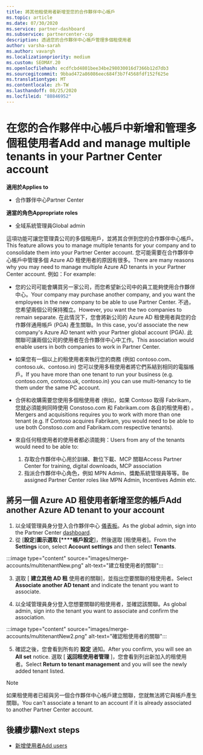 ```yaml
---
title: 將其他租使用者新增至您的合作夥伴中心帳戶
ms.topic: article
ms.date: 07/30/2020
ms.service: partner-dashboard
ms.subservice: partnercenter-csp
description: 透過您的合作夥伴中心帳戶管理多個租使用者
author: varsha-sarah
ms.author: vavargh
ms.localizationpriority: medium
ms.custom: SEOMAY.20
ms.openlocfilehash: ecdfcbd4801bee34be298030016d7366b12d7db3
ms.sourcegitcommit: 9bbad472a86086eec684f3b7f4568fdf152f625e
ms.translationtype: MT
ms.contentlocale: zh-TW
ms.lasthandoff: 08/25/2020
ms.locfileid: "88846952"
---
```

# <a name="add-and-manage-multiple-tenants-in-your-partner-center-account"></a><span data-ttu-id="6c663-103">在您的合作夥伴中心帳戶中新增和管理多個租使用者</span><span class="sxs-lookup"><span data-stu-id="6c663-103">Add and manage multiple tenants in your Partner Center account</span></span>

<span data-ttu-id="6c663-104">**適用於**</span><span class="sxs-lookup"><span data-stu-id="6c663-104">**Applies to**</span></span>

- <span data-ttu-id="6c663-105">合作夥伴中心</span><span class="sxs-lookup"><span data-stu-id="6c663-105">Partner Center</span></span>

<span data-ttu-id="6c663-106">**適當的角色**</span><span class="sxs-lookup"><span data-stu-id="6c663-106">**Appropriate roles**</span></span>

- <span data-ttu-id="6c663-107">全域系統管理員</span><span class="sxs-lookup"><span data-stu-id="6c663-107">Global admin</span></span>

<span data-ttu-id="6c663-108">這項功能可讓您管理貴公司的多個租用戶，並將其合併到您的合作夥伴中心帳戶。</span><span class="sxs-lookup"><span data-stu-id="6c663-108">This feature allows you to manage multiple tenants for your company and to consolidate them into your Partner Center account.</span></span> <span data-ttu-id="6c663-109">您可能需要在合作夥伴中心帳戶中管理多個 Azure AD 租使用者的原因有很多。</span><span class="sxs-lookup"><span data-stu-id="6c663-109">There are many reasons why you may need to manage multiple Azure AD tenants in your Partner Center account.</span></span> <span data-ttu-id="6c663-110">例如：</span><span class="sxs-lookup"><span data-stu-id="6c663-110">For example:</span></span>

- <span data-ttu-id="6c663-111">您的公司可能會購買另一家公司，而您希望新公司中的員工能夠使用合作夥伴中心。</span><span class="sxs-lookup"><span data-stu-id="6c663-111">Your company may purchase another company, and you want the employees in the new company to be able to use Partner Center.</span></span> <span data-ttu-id="6c663-112">不過，您希望兩個公司保持獨立。</span><span class="sxs-lookup"><span data-stu-id="6c663-112">However, you want the two companies to remain separate.</span></span> <span data-ttu-id="6c663-113">在此情況下，您會將新公司的 Azure AD 租使用者與您的合作夥伴通用帳戶 (PGA) 產生關聯。</span><span class="sxs-lookup"><span data-stu-id="6c663-113">In this case, you'd associate the new company's Azure AD tenant with your Partner global account (PGA).</span></span> <span data-ttu-id="6c663-114">此關聯可讓兩個公司的使用者在合作夥伴中心中工作。</span><span class="sxs-lookup"><span data-stu-id="6c663-114">This association would enable users in both companies to work in Partner Center.</span></span>

- <span data-ttu-id="6c663-115">如果您有一個以上的租使用者來執行您的商務 (例如 contoso.com、contoso.uk、contoso.in) 您可以使用多租使用者將它們系結到相同的電腦帳戶。</span><span class="sxs-lookup"><span data-stu-id="6c663-115">If you have more than one tenant to run your business (e.g. contoso.com, contoso.uk, contoso.in) you can use multi-tenancy to tie them under the same PC account.</span></span>

- <span data-ttu-id="6c663-116">合併和收購需要您使用多個租使用者 (例如，如果 Contoso 取得 Fabrikam，您就必須能夠同時使用 Constoso.com 和 Fabrikam.com 各自的租使用者) 。</span><span class="sxs-lookup"><span data-stu-id="6c663-116">Mergers and acquisitions requires you to work with more than one tenant (e.g. If Contoso acquires Fabrikam, you would need to be able to use both Constoso.com and Fabrikam.com respective tenants).</span></span>

- <span data-ttu-id="6c663-117">來自任何租使用者的使用者都必須能夠：</span><span class="sxs-lookup"><span data-stu-id="6c663-117">Users from any of the tenants would need to be able to:</span></span>
    1.  <span data-ttu-id="6c663-118">存取合作夥伴中心用於訓練、數位下載、MCP 關聯</span><span class="sxs-lookup"><span data-stu-id="6c663-118">Access Partner Center for training, digital downloads, MCP association</span></span>
    2.  <span data-ttu-id="6c663-119">指派合作夥伴中心角色，例如 MPN Admin、獎勵系統管理員等等。</span><span class="sxs-lookup"><span data-stu-id="6c663-119">Be assigned Partner Center roles like MPN Admin, Incentives Admin etc.</span></span>


## <a name="add-another-azure-ad-tenant-to-your-account"></a><span data-ttu-id="6c663-120">將另一個 Azure AD 租使用者新增至您的帳戶</span><span class="sxs-lookup"><span data-stu-id="6c663-120">Add another Azure AD tenant to your account</span></span>

1. <span data-ttu-id="6c663-121">以全域管理員身分登入合作夥伴中心 [儀表板](https://partner.microsoft.com/dashboard)。</span><span class="sxs-lookup"><span data-stu-id="6c663-121">As the global admin, sign into the Partner Center [dashboard](https://partner.microsoft.com/dashboard).</span></span>
1. <span data-ttu-id="6c663-122">從 [**設定**]**圖示選取 [\*\*\*\*帳戶設定**]，然後選取 [租使用者]。</span><span class="sxs-lookup"><span data-stu-id="6c663-122">From the **Settings** icon, select **Account settings** and then select **Tenants**.</span></span>
 
:::image type="content" source="images/merge-accounts/multitenantNew.png" alt-text="建立租使用者的關聯"::: 

3. <span data-ttu-id="6c663-124">選取 [ **建立其他 AD 租** 使用者的關聯]，並指出您要關聯的租使用者。</span><span class="sxs-lookup"><span data-stu-id="6c663-124">Select **Associate another AD tenant** and indicate the tenant you want to associate.</span></span>

1. <span data-ttu-id="6c663-125">以全域管理員身分登入您想要關聯的租使用者，並確認該關聯。</span><span class="sxs-lookup"><span data-stu-id="6c663-125">As global admin, sign into the tenant you want to associate and confirm the association.</span></span> 

:::image type="content" source="images/merge-accounts/multitenantNew2.png" alt-text="確認租使用者的關聯"::: 

5. <span data-ttu-id="6c663-127">確認之後，您會看到所有的 **設定** 通知。</span><span class="sxs-lookup"><span data-stu-id="6c663-127">After you confirm, you will see an **All set** notice.</span></span>  <span data-ttu-id="6c663-128">選取 [ **返回租使用者管理** ]，您會看到列出新加入的租使用者。</span><span class="sxs-lookup"><span data-stu-id="6c663-128">Select **Return to tenant management** and you will see the newly added tenant listed.</span></span> 
 

>[!NOTE]
><span data-ttu-id="6c663-129">如果租使用者已經與另一個合作夥伴中心帳戶建立關聯，您就無法將它與帳戶產生關聯。</span><span class="sxs-lookup"><span data-stu-id="6c663-129">You can't associate a tenant to an account if it is already associated to another Partner Center account.</span></span>

 
## <a name="next-steps"></a><span data-ttu-id="6c663-130">後續步驟</span><span class="sxs-lookup"><span data-stu-id="6c663-130">Next steps</span></span>

- [<span data-ttu-id="6c663-131">新增使用者</span><span class="sxs-lookup"><span data-stu-id="6c663-131">Add users</span></span>](create-user-accounts-and-set-permissions.md)
